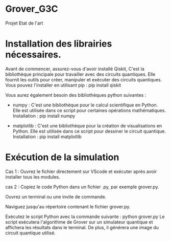 # Grover_G3C
Projet Etat de l'art

# Installation des librairies nécessaires.
Avant de commencer, assurez-vous d'avoir installé Qiskit, C'est la bibliothèque principale pour 
travailler avec des circuits quantiques. Elle fournit les outils pour créer, manipuler et exécuter 
des circuits quantiques. Vous pouvez l'installer en utilisant pip :
pip install qiskit

Vous aurez également besoin des bibliothèques python suivantes : 

- numpy : C'est une bibliothèque pour le calcul scientifique en Python. 
    Elle est utilisée dans ce script pour certaines opérations mathématiques.
    Installation : pip install numpy

- matplotlib : C'est une bibliothèque pour la création de visualisations en Python. 
    Elle est utilisée dans ce script pour dessiner le circuit quantique.
    Installation : pip install matplotlib
    
# Exécution de la simulation

Cas 1 : 
Ouvrez le fichier directement sur VScode et exécuter après avoir installer tous les modules. 

cas 2 :
Copiez le code Python dans un fichier .py, par exemple grover.py.

Ouvrez un terminal ou une invite de commande.

Naviguez jusqu'au répertoire contenant le fichier grover.py.

Exécutez le script Python avec la commande suivante :
python grover.py
Le script exécutera l'algorithme de Grover sur un simulateur quantique et affichera les résultats dans le terminal.
De plus, il générera une image du circuit quantique utilisé.
